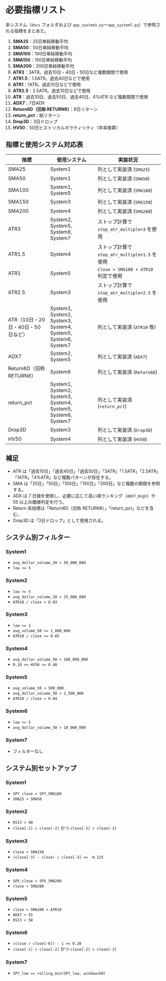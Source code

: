 # 必要指標リスト

本システム（`docs` フォルダおよび `app_system1.py`〜`app_system7.py`）で参照される指標をまとめた。

1. **SMA25**：25日単純移動平均
2. **SMA50**：50日単純移動平均
3. **SMA100**：100日単純移動平均
4. **SMA150**：150日単純移動平均
5. **SMA200**：200日単純移動平均
6. **ATR3**：3ATR。過去10日・40日・50日など複数期間で使用
7. **ATR1.5**：1.5ATR。過去40日などで使用
8. **ATR1**：1ATR。過去10日などで使用
9. **ATR2.5**：2.5ATR。過去10日などで使用
10. **ATR**：過去10日、過去50日、過去40日、4%ATR など複数期間で使用
11. **ADX7**：7日ADX
12. **Return6D（旧称 RETURN6）**：6日リターン
13. **return_pct**：総リターン
14. **Drop3D**：3日ドロップ
15. **HV50**：50日ヒストリカルボラティリティ（年率換算）

## 指標と使用システム対応表

| 指標 | 使用システム | 実装状況 |
| --- | --- | --- |
| SMA25 | System1 | 列として実装済 (`SMA25`) |
| SMA50 | System1 | 列として実装済 (`SMA50`) |
| SMA100 | System1, System5 | 列として実装済 (`SMA100`) |
| SMA150 | System3 | 列として実装済 (`SMA150`) |
| SMA200 | System4 | 列として実装済 (`SMA200`) |
| ATR3 | System2, System5, System6, System7 | ストップ計算で `stop_atr_multiple=3` を使用 |
| ATR1.5 | System4 | ストップ計算で `stop_atr_multiple=1.5` を使用 |
| ATR1 | System5 | `Close > SMA100 + ATR10` 判定で使用 |
| ATR2.5 | System3 | ストップ計算で `stop_atr_multiple=2.5` を使用 |
| ATR（10日・20日・40日・50日など） | System1, System2, System3, System4, System5, System6, System7 | 列として実装済 (`ATR10` 等) |
| ADX7 | System2, System5 | 列として実装済 (`ADX7`) |
| Return6D（旧称 RETURN6） | System6 | 列として実装済 (`Return6D`) |
| return_pct | System1, System2, System3, System4, System5, System6, System7 | 列として実装済 (`return_pct`) |
| Drop3D | System3 | 列として実装済 (`Drop3D`) |
| HV50 | System4 | 列として実装済 (`HV50`) |

## 補足

- ATR は「過去10日」「過去40日」「過去50日」「3ATR」「1.5ATR」「2.5ATR」「1ATR」「4%ATR」など複数パターンが存在する。
- SMA は「25日」「50日」「100日」「150日」「200日」など複数の期間を参照する。
- ADX は 7 日値を使用し、必要に応じて高い順ランキング（`ADX7_High`）や 55 以上の閾値判定を行う。
- Return 系指標は「Return6D（旧称 RETURN6）」「return_pct」などを含む。
- Drop3D は「3日ドロップ」として使用される。

## システム別フィルター

### System1
- `avg_dollar_volume_20 > 50_000_000`
- `low >= 5`

### System2
- `low >= 5`
- `avg_dollar_volume_20 > 25_000_000`
- `ATR10 / close > 0.03`

### System3
- `low >= 1`
- `avg_volume_50 >= 1_000_000`
- `ATR10 / close >= 0.05`

### System4
- `avg_dollar_volume_50 > 100_000_000`
- `0.10 <= HV50 <= 0.40`

### System5
- `avg_volume_50 > 500_000`
- `avg_dollar_volume_50 > 2_500_000`
- `ATR10 / close > 0.04`

### System6
- `low >= 5`
- `avg_dollar_volume_50 > 10_000_000`

### System7
- フィルターなし

## システム別セットアップ

### System1
- `SPY_close > SPY_SMA100`
- `SMA25 > SMA50`

### System2
- `RSI3 > 90`
- `close[-1] > close[-2]` かつ `close[-2] > close[-3]`

### System3
- `close > SMA150`
- `(close[-3] - close) / close[-3] <= -0.125`

### System4
- `SPX_close > SPX_SMA200`
- `close > SMA200`

### System5
- `close > SMA100 + ATR10`
- `ADX7 > 55`
- `RSI3 < 50`

### System6
- `(close / close[-6]) - 1 >= 0.20`
- `close[-1] > close[-2]` かつ `close[-2] > close[-3]`

### System7
- `SPY_low == rolling_min(SPY_low, window=50)`
